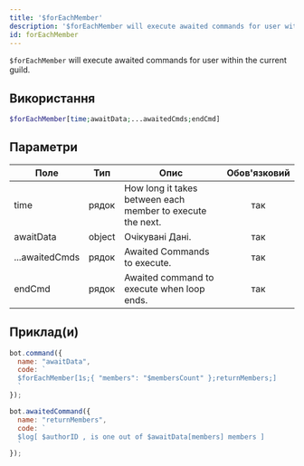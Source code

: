 ```yaml
---
title: '$forEachMember'
description: '$forEachMember will execute awaited commands for user within the current guild.'
id: forEachMember
---
```


`$forEachMember` will execute awaited commands for user within the current guild.

## Використання

```php
$forEachMember[time;awaitData;...awaitedCmds;endCmd]
```

## Параметри

| Поле           | Тип    | Опис                                                       | Обов'язковий |
| -------------- | ------ | ---------------------------------------------------------- |:------------:|
| time           | рядок  | How long it takes between each member to execute the next. |     так      |
| awaitData      | object | Очікувані Дані.                                            |     так      |
| ...awaitedCmds | рядок  | Awaited Commands to execute.                               |     так      |
| endCmd         | рядок  | Awaited command to execute when loop ends.                 |     так      |

## Приклад(и)


```javascript
bot.command({
  name: "awaitData",
  code: `
  $forEachMember[1s;{ "members": "$membersCount" };returnMembers;]
  `
});

bot.awaitedCommand({
  name: "returnMembers",
  code: `
  $log[ $authorID , is one out of $awaitData[members] members ]
  `
});
```